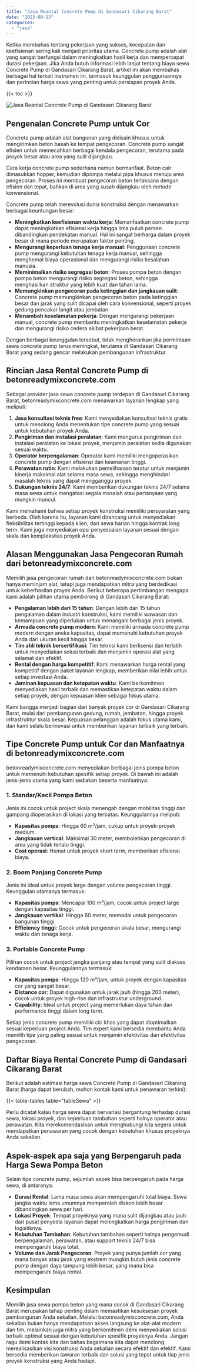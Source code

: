 ```yaml
---
title: "Jasa Reantal Concrete Pump di Gandasari Cikarang Barat"
date: "2023-09-13"
categories: 
  - "jasa"
---
```


Ketika membahas tentang pekerjaan yang sukses, kecepatan dan keefisienan sering kali menjadi prioritas utama. Concrete pump adalah alat yang sangat berfungsi dalam meningkatkan hasil kerja dan mempercepat durasi pekerjaan. Jika Anda butuh informasi lebih lanjut tentang biaya sewa Concrete Pump di Gandasari Cikarang Barat, artikel ini akan membahas berbagai hal terkait instrumen ini, termasuk keunggulan penggunaannya dan perincian harga sewa yang penting untuk persiapan proyek Anda.

{{< toc >}}

![Jasa Reantal Concrete Pump di Gandasari Cikarang Barat](https://betoncor8.github.io/pump/concrete-pump%20(28).png)

## Pengenalan Concrete Pump untuk Cor

Concrete pump adalah alat bangunan yang didisain khusus untuk mengirimkan beton basah ke tempat pengecoran. Concrete pump sangat efisien untuk memecahkan berbagai kendala pengecoran, terutama pada proyek besar atau area yang sulit dijangkau.

Cara kerja concrete pump sederhana namun bermanfaat. Beton cair dimasukkan hopper, kemudian dipompa melalui pipa khusus menuju area pengecoran. Proses ini membuat pengecoran beton terlaksana dengan efisien dan tepat, bahkan di area yang susah dijangkau oleh metode konvensional.

Concrete pump telah merevolusi dunia konstruksi dengan menawarkan berbagai keuntungan besar:

- **Meningkatkan keefisienan waktu kerja**: Memanfaatkan concrete pump dapat meningkatkan efisiensi kerja hingga lima puluh persen dibandingkan pendekatan manual. Hal ini sangat berharga dalam proyek besar di mana periode merupakan faktor penting.
- **Mengurangi keperluan tenaga kerja manual**: Penggunaan concrete pump mengurangi kebutuhan tenaga kerja manual, sehingga menghemat biaya operasional dan mengurangi risiko kesalahan manusia.
- **Meminimalkan risiko segregasi beton**: Proses pompa beton dengan pompa beton mengurangi risiko segregasi beton, sehingga menghasilkan struktur yang lebih kuat dan tahan lama.
- **Memungkinkan pengecoran pada ketinggian dan jangkauan sulit**: Concrete pump memungkinkan pengecoran beton pada ketinggian besar dan jarak yang sulit dicapai oleh cara konvensional, seperti proyek gedung pencakar langit atau jembatan.
- **Menambah keselamatan pekerja**: Dengan mengurangi pekerjaan manual, concrete pump membantu meningkatkan keselamatan pekerja dan mengurangi risiko cedera akibat pekerjaan berat.

Dengan berbagai keunggulan tersebut, tidak mengherankan jika permintaan sewa concrete pump terus meningkat, terutama di Gandasari Cikarang Barat yang sedang gencar melakukan pembangunan infrastruktur.

## Rincian Jasa Rental Concrete Pump di betonreadymixconcrete.com

Sebagai provider jasa sewa concrete pump terdepan di Gandasari Cikarang Barat, betonreadymixconcrete.com menawarkan layanan lengkap yang meliputi:

1. **Jasa konsultasi teknis free**: Kami menyediakan konsultasi teknis gratis untuk menolong Anda menentukan tipe concrete pump yang sesuai untuk kebutuhan proyek Anda.
2. **Pengiriman dan instalasi peralatan**: Kami mengurus pengiriman dan instalasi peralatan ke lokasi proyek, menjamin peralatan sedia digunakan sesuai waktu.
3. **Operator berpengalaman**: Operator kami memiliki mengoperasikan concrete pump dengan efisiensi dan keamanan tinggi.
4. **Perawatan rutin**: Kami melakukan pemeliharaan teratur untuk menjamin kinerja maksimal alat selama masa sewa, sehingga menghindari masalah teknis yang dapat mengganggu proyek.
5. **Dukungan teknis 24/7**: Kami memberikan dukungan teknis 24/7 selama masa sewa untuk mengatasi segala masalah atau pertanyaan yang mungkin muncul.

Kami memahami bahwa setiap proyek konstruksi memiliki persyaratan yang berbeda. Oleh karena itu, layanan kami dirancang untuk menyediakan fleksibilitas tertinggi kepada klien, dari sewa harian hingga kontrak long term. Kami juga menyediakan opsi penyesuaian layanan sesuai dengan skala dan kompleksitas proyek Anda.

## Alasan Menggunakan Jasa Pengecoran Rumah dari betonreadymixconcrete.com

Memilih jasa pengecoran rumah dari betonreadymixconcrete.com bukan hanya meminjam alat, tetapi juga mendapatkan mitra yang berdedikasi untuk keberhasilan proyek Anda. Berikut beberapa pertimbangan mengapa kami adalah pilihan utama pemborong di Gandasari Cikarang Barat:

- **Pengalaman lebih dari 15 tahun**: Dengan lebih dari 15 tahun pengalaman dalam industri konstruksi, kami memiliki wawasan dan kemampuan yang diperlukan untuk menangani berbagai jenis proyek.
- **Armada concrete pump modern**: Kami memiliki armada concrete pump modern dengan aneka kapasitas, dapat memenuhi kebutuhan proyek Anda dari ukuran kecil hingga besar.
- **Tim ahli teknik bersertifikasi**: Tim teknisi kami berlisensi dan terlatih untuk menyediakan solusi terbaik dan menjamin operasi alat yang selamat dan efektif.
- **Rental dengan harga kompetitif**: Kami menawarkan harga rental yang kompetitif dengan paket layanan lengkap, memberikan nilai lebih untuk setiap investasi Anda.
- **Jaminan kepuasan dan ketepatan waktu**: Kami berkomitmen menyediakan hasil terbaik dan memastikan ketepatan waktu dalam setiap proyek, dengan kepuasan klien sebagai fokus utama.

Kami bangga menjadi bagian dari banyak proyek cor di Gandasari Cikarang Barat, mulai dari pembangunan gedung, rumah, jembatan, hingga proyek infrastruktur skala besar. Kepuasan pelanggan adalah fokus utama kami, dan kami selalu berinovasi untuk memberikan layanan terbaik yang terbaik.

## Tipe Concrete Pump untuk Cor dan Manfaatnya di betonreadymixconcrete.com

betonreadymixconcrete.com menyediakan berbagai jenis pompa beton untuk memenuhi kebutuhan spesifik setiap proyek. Di bawah ini adalah jenis-jenis utama yang kami sediakan beserta manfaatnya:

### 1\. Standar/Kecil Pompa Beton

Jenis ini cocok untuk project skala menengah dengan mobilitas tinggi dan gampang dioperasikan di lokasi yang terbatas. Keunggulannya meliputi:

- **Kapasitas pompa**: Hingga 60 m³/jam, cukup untuk proyek-proyek medium.
- **Jangkauan vertical**: Maksimal 30 meter, membolehkan pengecoran di area yang tidak terlalu tinggi.
- **Cost operasi**: Hemat untuk proyek short term, memberikan efisiensi biaya.

### 2\. Boom Panjang Concrete Pump

Jenis ini ideal untuk proyek large dengan volume pengecoran tinggi. Keunggulan utamanya termasuk:

- **Kapasitas pompa**: Mencapai 100 m³/jam, cocok untuk project large dengan kapasitas tinggi.
- **Jangkauan vertikal**: Hingga 60 meter, memadai untuk pengecoran bangunan tinggi.
- **Efficiency tinggi**: Cocok untuk pengecoran skala besar, mengurangi waktu dan tenaga kerja.

### 3\. Portable Concrete Pump

Pilihan cocok untuk project jangka panjang atau tempat yang sulit diakses kendaraan besar. Keunggulannya termasuk:

- **Kapasitas pompa**: Hingga 120 m³/jam, untuk proyek dengan kapasitas cor yang sangat besar.
- **Distance cor**: Dapat digunakan untuk jarak jauh (hingga 200 meter), cocok untuk proyek high-rise dan infrastruktur underground.
- **Capability**: Ideal untuk project yang memerlukan daya tahan dan performance tinggi dalam long term.

Setiap jenis concrete pump memiliki ciri khas yang dapat dioptimalkan sesuai keperluan project Anda. Tim expert kami bersedia membantu Anda memilih tipe yang paling sesuai untuk menjamin efektivitas dan efektivitas pengecoran.

## Daftar Biaya Rental Concrete Pump di Gandasari Cikarang Barat

Berikut adalah estimasi harga sewa Concrete Pump di Gandasari Cikarang Barat (harga dapat berubah, mohon kontak kami untuk penawaran terkini):

{{< table-tables table="tableSewa" >}}

Perlu dicatat kalau harga sewa dapat bervariasi bergantung terhadap durasi sewa, lokasi proyek, dan keperluan tambahan seperti halnya operator atau perawatan. Kita merekomendasikan untuk menghubungi kita segera untuk mendapatkan penawaran yang cocok dengan kebutuhan khusus proyeknya Anda sekalian.

## Aspek-aspek apa saja yang Berpengaruh pada Harga Sewa Pompa Beton

Selain tipe concrete pump, sejumlah aspek bisa berpengaruh pada harga sewa, di antaranya:

- **Durasi Rental**: Lama masa sewa akan mempengaruhi total biaya. Sewa jangka waktu lama umumnya memperoleh diskon lebih besar dibandingkan sewa per hari.
- **Lokasi Proyek**: Tempat proyeknya yang mana sulit dijangkau atau jauh dari pusat penyedia layanan dapat meningkatkan harga pengiriman dan logistiknya.
- **Kebutuhan Tambahan**: Kebutuhan tambahan seperti halnya pengemudi berpengalaman, perawatan, atau support teknis 24/7 bisa mempengaruhi biaya total.
- **Volume dan Jarak Pengecoran**: Proyek yang punya jumlah cor yang mana banyak atau jarak yang ekstrem mungkin butuh jenis concrete pump dengan daya tampung lebih besar, yang mana bisa mempengaruhi biaya rental.

## Kesimpulan

Memilih jasa sewa pompa beton yang mana cocok di Gandasari Cikarang Barat merupakan tahap penting dalam memastikan kesuksesan proyek pembangunan Anda sekalian. Melalui betonreadymixconcrete.com, Anda sekalian bukan hanya mendapatkan akses langsung ke alat-alat modern dan tim, melainkan juga mitra yang berkomitmen demi menyediakan solusi terbaik optimal sesuai dengan kebutuhan spesifik proyeknya Anda. Jangan ragu demi kontak kita dan bahas bagaimana kita dapat menolong merealisasikan visi konstruksi Anda sekalian secara efektif dan efektif. Kami bersedia memberikan tawaran terbaik dan solusi yang tepat untuk tiap jenis proyek konstruksi yang Anda hadapi.
